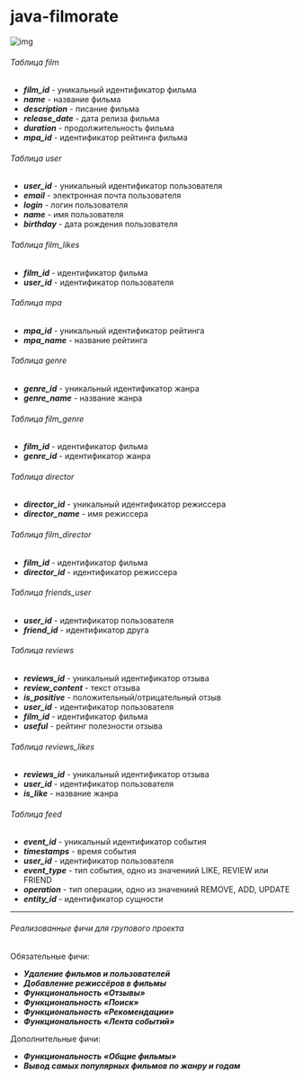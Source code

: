 # java-filmorate

![img](https://user-images.githubusercontent.com/113539431/229414746-435203e8-aaa7-4eb6-b1cd-e94efd52ecf2.png)


###### Таблица film
- ***film_id*** - уникальный идентификатор фильма
- ***name*** - название фильма
- ***description*** - писание фильма
- ***release_date*** - дата релиза фильма
- ***duration*** - продолжительность фильма
- ***mpa_id*** - идентификатор рейтинга фильма

###### Таблица user
- ***user_id*** - уникальный идентификатор пользователя
- ***email*** - электронная почта пользователя
- ***login*** - логин пользователя
- ***name*** - имя  пользователя
- ***birthday*** - дата рождения пользователя

###### Таблица film_likes
- ***film_id*** - идентификатор фильма
- ***user_id*** - идентификатор пользователя

###### Таблица mpa
- ***mpa_id*** - уникальный идентификатор рейтинга
- ***mpa_name*** - название рейтинга

###### Таблица genre
- ***genre_id*** - уникальный идентификатор жанра
- ***genre_name*** - название жанра

###### Таблица film_genre
- ***film_id*** - идентификатор фильма
- ***genre_id*** - идентификатор жанра

###### Таблица director
- ***director_id*** - уникальный идентификатор режиссера
- ***director_name*** - имя режиссера

###### Таблица film_director
- ***film_id*** - идентификатор фильма
- ***director_id*** - идентификатор режиссера

###### Таблица friends_user
- ***user_id*** - идентификатор пользователя
- ***friend_id*** - идентификатор друга

###### Таблица reviews
- ***reviews_id*** - уникальный идентификатор отзыва
- ***review_content*** - текст отзыва
- ***is_positive*** - положительный/отрицательный отзыв
- ***user_id*** - идентификатор пользователя
- ***film_id*** - идентификатор фильма
- ***useful*** - рейтинг полезности отзыва

###### Таблица reviews_likes
- ***reviews_id*** - уникальный идентификатор отзыва
- ***user_id*** - идентификатор пользователя
- ***is_like*** - название жанра

###### Таблица feed
- ***event_id*** - уникальный идентификатор события
- ***timestamps*** - время события
- ***user_id*** - идентификатор пользователя
- ***event_type*** - тип события, одно из значениий LIKE, REVIEW или FRIEND
- ***operation*** - тип операции, одно из значениий REMOVE, ADD, UPDATE
- ***entity_id*** - идентификатор сущности

--------------------
###### Реализованные фичи для групового проекта
Обязательные фичи:
- ***Удаление фильмов и пользователей***
- ***Добавление режиссёров в фильмы***
- ***Функциональность «Отзывы»***
- ***Функциональность «Поиск»***
- ***Функциональность «Рекомендации»***
- ***Функциональность «Лента событий»***

Дополнительные фичи:
- ***Функциональность «Общие фильмы»***
- ***Вывод самых популярных фильмов по жанру и годам***
